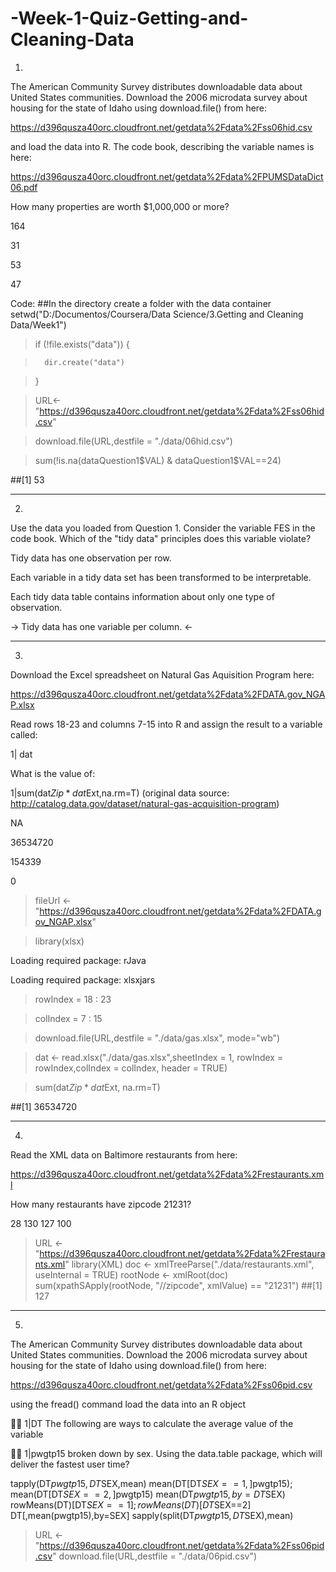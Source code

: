 # -Week-1-Quiz-Getting-and-Cleaning-Data

1)
The American Community Survey distributes downloadable data about United States communities. Download the 2006 microdata survey about housing for the state of Idaho using download.file() from here:

https://d396qusza40orc.cloudfront.net/getdata%2Fdata%2Fss06hid.csv

and load the data into R. The code book, describing the variable names is here:

https://d396qusza40orc.cloudfront.net/getdata%2Fdata%2FPUMSDataDict06.pdf

How many properties are worth $1,000,000 or more?

164

31

53

47

Code:
##In the directory create a folder with the data container
setwd("D:/Documentos/Coursera/Data Science/3.Getting and Cleaning Data/Week1")
> if (!file.exists("data")) {

>       dir.create("data")

> }

> URL<-"https://d396qusza40orc.cloudfront.net/getdata%2Fdata%2Fss06hid.csv"

> download.file(URL,destfile = "./data/06hid.csv")

> sum(!is.na(dataQuestion1$VAL) & dataQuestion1$VAL==24)

##[1] 53

---
2)
Use the data you loaded from Question 1. Consider the variable FES in the code book. Which of the "tidy data" principles does this variable violate?

Tidy data has one observation per row.

Each variable in a tidy data set has been transformed to be interpretable.

Each tidy data table contains information about only one type of observation.

-> Tidy data has one variable per column. <-

---
3)
Download the Excel spreadsheet on Natural Gas Aquisition Program here:

https://d396qusza40orc.cloudfront.net/getdata%2Fdata%2FDATA.gov_NGAP.xlsx

Read rows 18-23 and columns 7-15 into R and assign the result to a variable called:

1| dat

What is the value of:

1|sum(dat$Zip*dat$Ext,na.rm=T)
(original data source: http://catalog.data.gov/dataset/natural-gas-acquisition-program)

NA

36534720

154339

0

> fileUrl <- "https://d396qusza40orc.cloudfront.net/getdata%2Fdata%2FDATA.gov_NGAP.xlsx"

> library(xlsx)

Loading required package: rJava

Loading required package: xlsxjars

> rowIndex = 18 : 23

> colIndex = 7 : 15

> download.file(URL,destfile = "./data/gas.xlsx", mode="wb")

> dat <- read.xlsx("./data/gas.xlsx",sheetIndex = 1, rowIndex = rowIndex,colIndex = colIndex, header = TRUE)

> sum(dat$Zip * dat$Ext, na.rm=T)

##[1] 36534720

---
4)
Read the XML data on Baltimore restaurants from here:

https://d396qusza40orc.cloudfront.net/getdata%2Fdata%2Frestaurants.xml

How many restaurants have zipcode 21231?

28
130
127
100

> URL <- "https://d396qusza40orc.cloudfront.net/getdata%2Fdata%2Frestaurants.xml"
> library(XML)
> doc <- xmlTreeParse("./data/restaurants.xml", useInternal = TRUE)
> rootNode <- xmlRoot(doc)
> sum(xpathSApply(rootNode, "//zipcode", xmlValue) == "21231")
##[1] 127
---
5. 
The American Community Survey distributes downloadable data about United States communities. Download the 2006 microdata survey about housing for the state of Idaho using download.file() from here:

https://d396qusza40orc.cloudfront.net/getdata%2Fdata%2Fss06pid.csv

using the fread() command load the data into an R object


1|DT
The following are ways to calculate the average value of the variable


1|pwgtp15
broken down by sex. Using the data.table package, which will deliver the fastest user time?

tapply(DT$pwgtp15,DT$SEX,mean)
mean(DT[DT$SEX==1,]$pwgtp15); mean(DT[DT$SEX==2,]$pwgtp15)
mean(DT$pwgtp15,by=DT$SEX)
rowMeans(DT)[DT$SEX==1]; rowMeans(DT)[DT$SEX==2]
DT[,mean(pwgtp15),by=SEX]
sapply(split(DT$pwgtp15,DT$SEX),mean)

> URL <- "https://d396qusza40orc.cloudfront.net/getdata%2Fdata%2Fss06pid.csv"
> download.file(URL,destfile = "./data/06pid.csv")
